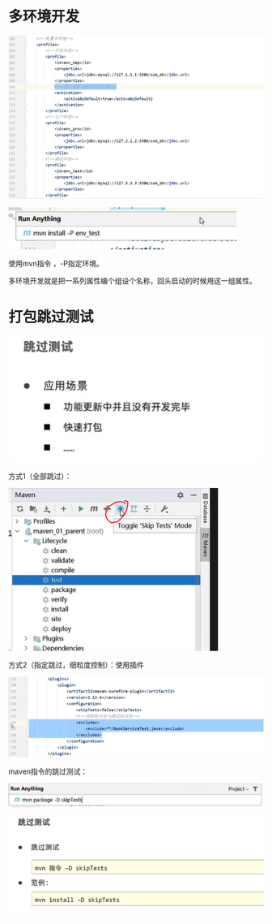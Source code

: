 

# 多环境开发



 ![image-20241120142211354](.assets/image-20241120142211354.png)

 ![image-20241120144020525](.assets/image-20241120144020525.png)



使用mvn指令 ，-P指定环境。



多环境开发就是把一系列属性编个组设个名称，回头启动的时候用这一组属性。



# 打包跳过测试

 ![image-20241120144402401](.assets/image-20241120144402401.png)

方式1（全部跳过）：

 ![image-20241120144421375](.assets/image-20241120144421375.png)



方式2（指定跳过，细粒度控制）：使用插件

 ![image-20241120144933717](.assets/image-20241120144933717.png)



maven指令的跳过测试：

 ![image-20241120145018151](.assets/image-20241120145018151.png)



 ![image-20241120145118549](.assets/image-20241120145118549.png)